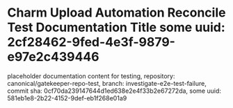# Charm Upload Automation Reconcile Test Documentation Title some uuid: 2cf28462-9fed-4e3f-9879-e97e2c439446
 placeholder documentation content for testing,  repository: canonical/gatekeeper-repo-test,  branch: investigate-e2e-test-failure,  commit sha: 0cf70da239147644d1ed638e2e4f33b2e67272da,  some uuid: 581eb1e8-2b22-4152-9def-eb1f268e01a9
